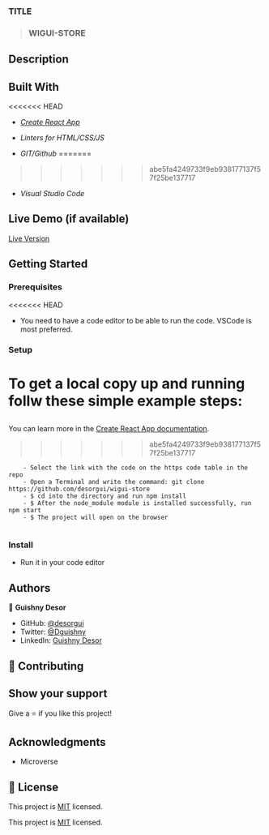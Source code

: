 ### TITLE

> ### WIGUI-STORE

## Description


## Built With

<<<<<<< HEAD
- *[Create React App](https://github.com/facebook/create-react-app)*

- *Linters for HTML/CSS/JS*

- *GIT/Github*
=======
>>>>>>> abe5fa4249733f9eb938177137f57f25be137717

- *Visual Studio Code*

## Live Demo (if available)

 [Live Version](https://wiguistore.netlify.app/)

## Getting Started

### Prerequisites

<<<<<<< HEAD
- You need to have a code editor to be able to run the code. VSCode is most preferred.

### Setup
To get a local copy up and running follw these simple example steps:
=======
## 
You can learn more in the [Create React App documentation](https://facebook.github.io/create-react-app/docs/getting-started).
>>>>>>> abe5fa4249733f9eb938177137f57f25be137717

```
    - Select the link with the code on the https code table in the repo
    - Open a Terminal and write the command: git clone https://github.com/desorgui/wigui-store
    - $ cd into the directory and run npm install
    - $ After the node_module module is installed successfully, run npm start
    - $ The project will open on the browser
    
```

### Install

- Run it in your code editor

## Authors

👤 **Guishny Desor**

- GitHub:  [@desorgui](https://github.com/desorgui)
- Twitter: [@Dguishny](https://twitter.com/DGuishny)
- LinkedIn:  [Guishny Desor](https://www.linkedin.com/in/desorguishny)

## 🤝 Contributing

## Show your support

Give a ⭐️ if you like this project!

## Acknowledgments

- Microverse

## 📝 License

This project is [MIT](./MIT.md) licensed. 

This project is [MIT](./MIT.md) licensed.
